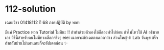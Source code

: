 # 112-solution
เฉลยวิชา 01418112 ปี 68 ภาคปฏิบัติ by พอท

มีแค่ Practice พวก Tutorial ไม่มีนะ
!! ถ้าทำด้วยตัวเองได้ก็ลองทำไปก่อน ถ้าไม่ไหวใช้ AI อธิบายเอา วิธีนี้สำหรับคนไม่มีทางเลือกจริงๆ eiei
เฉลยจะอัปเดตตามเวลาว่าง ส่วนใหญ่ทำ Lab วันพุธเสร็จ ถ้ากลับบ้านไม่นอนเลยก็จะอัปเดตก่อน ✨
